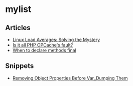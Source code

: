 # mylist

## Articles

* [Linux Load Averages: Solving the Mystery](http://www.brendangregg.com/blog/2017-08-08/linux-load-averages.html)
* [Is it all PHP OPCache's fault?](https://engineering.facile.it/blog/eng/realpath-cache-is-it-all-php-opcache-s-fault/)
* [When to declare methods final](https://slamdunk.github.io/blog/when-to-declare-methods-final/)

## Snippets

* [Removing Object Properties Before Var_Dumping Them](https://lornajane.net/posts/2017/removing-object-properties-before-var_dumping-them)
